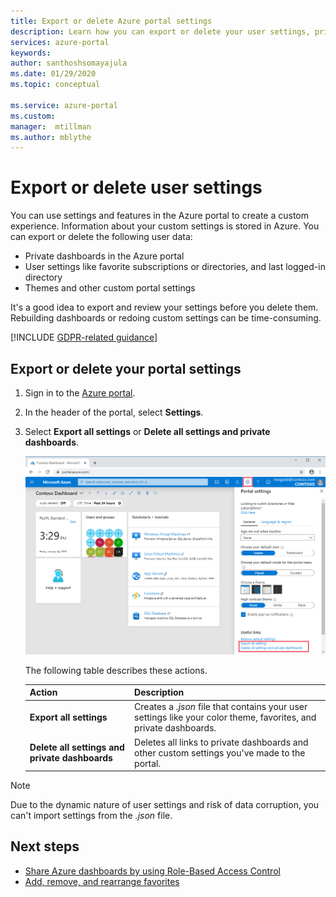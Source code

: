 ```yaml
---
title: Export or delete Azure portal settings
description: Learn how you can export or delete your user settings, private dashboards, and custom settings in the Azure portal.  
services: azure-portal
keywords: 
author: santhoshsomayajula
ms.date: 01/29/2020
ms.topic: conceptual

ms.service: azure-portal
ms.custom: 
manager:  mtillman
ms.author: mblythe
---
```

# Export or delete user settings

You can use settings and features in the Azure portal to create a custom experience. Information about your custom settings is stored in Azure. You can export or delete the following user data:

* Private dashboards in the Azure portal
* User settings like favorite subscriptions or directories, and last logged-in directory
* Themes and other custom portal settings

It's a good idea to export and review your settings before you delete them. Rebuilding dashboards or redoing custom settings can be time-consuming.

[!INCLUDE [GDPR-related guidance](../../includes/gdpr-intro-sentence.md)]

## Export or delete your portal settings

1. Sign in to the [Azure portal](https://portal.azure.com).

1. In the header of the portal, select **Settings**.

1. Select **Export all settings** or **Delete all settings and private dashboards**.

    ![Azure portal settings and settings options](media/azure-portal-export-delete-settings/azure-portal-settings-with-export-delete.png)

      The following table describes these actions.

      | Action | Description |
      | --- | --- |
      | **Export all settings** | Creates a *.json* file that contains your user settings like your color theme, favorites, and private dashboards.|
      | **Delete all settings and private dashboards** | Deletes all links to private dashboards and other custom settings you've made to the portal. |

> [!NOTE]
> Due to the dynamic nature of user settings and risk of data corruption, you can't import settings from the *.json* file.
>
>

## Next steps

* [Share Azure dashboards by using Role-Based Access Control](azure-portal-dashboard-share-access.md)
* [Add, remove, and rearrange favorites](azure-portal-add-remove-sort-favorites.md)

